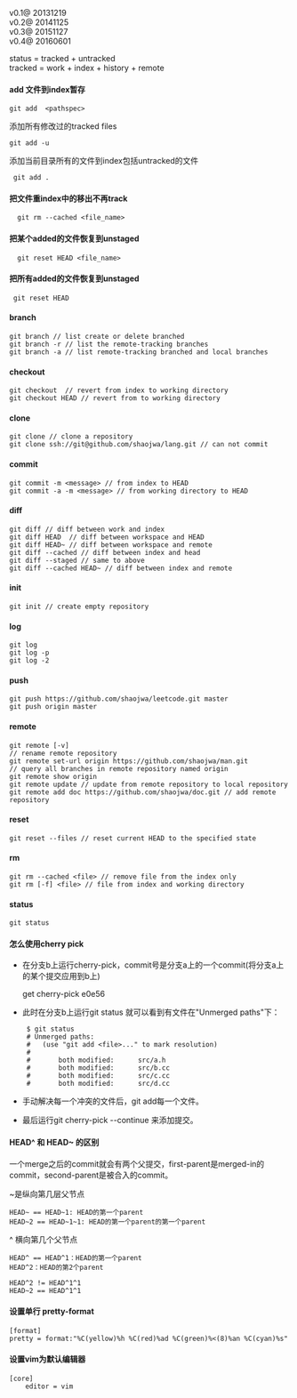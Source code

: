 v0.1@ 20131219  
v0.2@ 20141125  
v0.3@ 20151127  
v0.4@ 20160601  

status = tracked + untracked  
tracked = work + index + history + remote  


#### add 文件到index暂存

    git add  <pathspec>
    
添加所有修改过的tracked files

    git add -u
    
添加当前目录所有的文件到index包括untracked的文件
  
     git add .      

#### 把文件重index中的移出不再track
    
      git rm --cached <file_name>
      
#### 把某个added的文件恢复到unstaged
      
      git reset HEAD <file_name>
      
#### 把所有added的文件恢复到unstaged

     git reset HEAD

#### branch  

    git branch // list create or delete branched  
    git branch -r // list the remote-tracking branches  
    git branch -a // list remote-tracking branched and local branches  


#### checkout  

    git checkout  // revert from index to working directory  
    git checkout HEAD // revert from to working directory  


#### clone  

    git clone // clone a repository  
    git clone ssh://git@github.com/shaojwa/lang.git // can not commit
    
#### commit  

    git commit -m <message> // from index to HEAD  
    git commit -a -m <message> // from working directory to HEAD  


#### diff  
    git diff // diff between work and index  
    git diff HEAD  // diff between workspace and HEAD  
    git diff HEAD~ // diff between workspace and remote  
    git diff --cached // diff between index and head  
    git diff --staged // same to above  
    git diff --cached HEAD~ // diff between index and remote  

#### init  

    git init // create empty repository  

#### log  
    git log  
    git log -p  
    git log -2  


#### push  
    git push https://github.com/shaojwa/leetcode.git master  
    git push origin master  


#### remote  
    git remote [-v]  
    // rename remote repository  
    git remote set-url origin https://github.com/shaojwa/man.git  
    // query all branches in remote repository named origin  
    git remote show origin  
    git remote update // update from remote repository to local repository  
    git remote add doc https://github.com/shaojwa/doc.git // add remote repository  


#### reset  
    git reset --files // reset current HEAD to the specified state  


#### rm  
    git rm --cached <file> // remove file from the index only  
    git rm [-f] <file> // file from index and working directory  


#### status  
    git status  


#### 怎么使用cherry pick

* 在分支b上运行cherry-pick，commit号是分支a上的一个commit(将分支a上的某个提交应用到b上)

    get cherry-pick e0e56

* 此时在分支b上运行git status 就可以看到有文件在"Unmerged paths"下：

    
       $ git status
       # Unmerged paths:
       #   (use "git add <file>..." to mark resolution)
       #
       #       both modified:      src/a.h
       #       both modified:      src/b.cc
       #       both modified:      src/c.cc
       #       both modified:      src/d.cc


* 手动解决每一个冲突的文件后，git add每一个文件。
* 最后运行git cherry-pick --continue 来添加提交。
    
 
 #### HEAD^ 和 HEAD~ 的区别
 
 一个merge之后的commit就会有两个父提交，first-parent是merged-in的commit，second-parent是被合入的commit。
 
 ~是纵向第几层父节点
 
    HEAD~ == HEAD~1: HEAD的第一个parent
    HEAD~2 == HEAD~1~1: HEAD的第一个parent的第一个parent
    
 ^ 横向第几个父节点
 
    HEAD^ == HEAD^1：HEAD的第一个parent
    HEAD^2：HEAD的第2个parent
   
    HEAD^2 != HEAD^1^1
    HEAD~2 == HEAD^1^1
    
  
#### 设置单行 pretty-format

    [format]
    pretty = format:"%C(yellow)%h %C(red)%ad %C(green)%<(8)%an %C(cyan)%s"
    
#### 设置vim为默认编辑器

    [core]
        editor = vim
